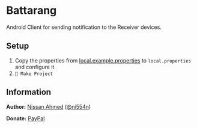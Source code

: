 # Battarang

Android Client for sending notification to the Receiver devices.

## Setup

1. Copy the properties from [local.example.properties](local.example.properties)
   to `local.properties` and configure it
2. `🔨 Make Project`


## Information

**Author:** [Nissan Ahmed](https://anissan.com) ([@ni554n](https://twitter.com/ni554n))

**Donate:** [PayPal](https://paypal.me/ni554n)
